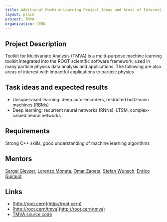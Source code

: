 ```yaml
---
title: Additional Machine Learning Project Ideas and Areas of Interest
layout: plain
project: TMVA
organization: CERN
---
```


## Project Description
Toolkit for Multivariate Analysis (TMVA) is a multi-purpose machine learning toolkit integrated into the ROOT scientific software framework, used in many particle physics data analysis and applications. The following are also areas of interest with impactful applications to particle physics

## Task ideas and expected results

  * Unsupervised learning: deep auto-encoders, restricted boltzmann machines (RBMs)
  * Deep learning: recurrent neural networks (RNNs), LTSM, complex-valued neural networks

## Requirements
Strong C++ skills, good understanding of machine learning algorithms

## Mentors
 <a href="mailto:sft-gsoc-AT-cern-dot-ch?subject=Other%20Machine%20Learning%20Projects%20in%20TMVA">Sergei Gleyzer</a>​, 
 <a href="mailto:sft-gsoc-AT-cern-dot-ch?subject=Other%20Machine%20Learning%20Projects%20in%20TMVA">Lorenzo Moneta</a>​, 
 <a href="mailto:sft-gsoc-AT-cern-dot-ch?subject=Other%20Machine%20Learning%20Projects%20in%20TMVA">Omar Zapata</a>​, 
 <a href="mailto:sft-gsoc-AT-cern-dot-ch?subject=Other%20Machine%20Learning%20Projects%20in%20TMVA">Stefan Wunsch</a>​, 
 <a href="mailto:sft-gsoc-AT-cern-dot-ch?subject=Other%20Machine%20Learning%20Projects%20in%20TMVA">Enrico Guiraud</a><br />

## Links

  * [http://root.cern](http://root.cern)
  * [http://root.cern/tmva](http://root.cern/tmva)
  * [TMVA source code](https://github.com/root-mirror/root/tree/master/tmva)

